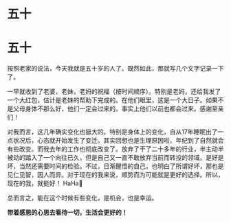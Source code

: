 # 五十

# 五十

按照老家的说法，今天我就是五十岁的人了。既然如此，那就写几个文字记录一下了。

一早就收到了老婆，老妹，老妈的祝福（按时间顺序）。特别是老妈，还给我发了一个大红包，估计是老妹的帮助下完成的。在他们眼里，这是一个大日子。如果不是父母身体不那么好，他们一定会过来的。事实上他们以前也都会过来。感谢至亲们！

对我而言，这几年确实变化也挺大的。特别是身体上的变化，自从17年睡眠出了一点状况后，心态就开始发生了变迁。其实回想也是生理原因啦，年纪到了自然就会有些改变。而我去年的工作也彻底改变了。放弃了干了二十多年的行业，半主动半被动的踏入了一个向往已久，但是自己又一直不敢放弃当前而转投的领域。是好是坏，当然还需要时间的检验。不过，日渐醒悟的自己，也明白了所谓好坏，那也是见仁见智，因人而异。对于现在的我来说，顺势而为可能就是更好的选择。所以，现在的我，就挺好！ HaHa🤣

总而言之，能在这个时候有些变化，是机会，也是幸运。

**带着感恩的心思去看待一切，生活会更好的！**